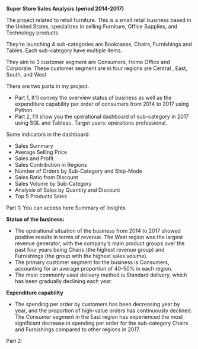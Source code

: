 **Super Store Sales Analysis (period 2014-2017)**

The project related to retail furniture. This is a small retail business based in the United States, specializes in selling Furniture, Office Supplies, and Technology products

They're launching 4 sub-categories are Bookcases, Chairs, Furnishings and Tables. Each sub-category have multiple items.

They aim to 3 customer segment are Consumers, Home Office and Corporate. These customer segment are in four regions are Central , East, South, and West

There are two parts in my project. 
- Part 1, It'll convey the overview status of business as well as the expenditure capability per order of consumers from 2014 to 2017 using Python
- Part 2, I'll show you the operational dashboard of sub-category in 2017 using SQL and Tableau. Target users: operations professional.

Some indicators in the dashboard:
- Sales Summary
- Average Selling Price
- Sales and Profit
- Sales Contribution in Regions
- Number of Orders by Sub-Category and Ship-Mode
- Sales Ratio from Discount
- Sales Volume by Sub-Category
- Analysis of Sales by Quantity and Discount
- Top 5 Products Sales
  
Part 1: You can access here 
Summary of Insights

**Status of the business:**
- The operational situation of the business from 2014 to 2017 showed positive results in terms of revenue.
The West region was the largest revenue generator, with the company's main product groups over the past four years being Chairs (the highest revenue group) and Furnishings (the group with the highest sales volume).
- The primary customer segment for the business is Consumers, accounting for an average proportion of 40-50% in each region.
- The most commonly used delivery method is Standard delivery, which has been gradually declining each year.

**Expenditure capability**
- The spending per order by customers has been decreasing year by year, and the proportion of high-value orders has continuously declined.
The Consumer segment in the East region has experienced the most significant decrease in spending per order for the sub-category Chairs and Furnishings compared to other regions in 2017.

Part 2:

